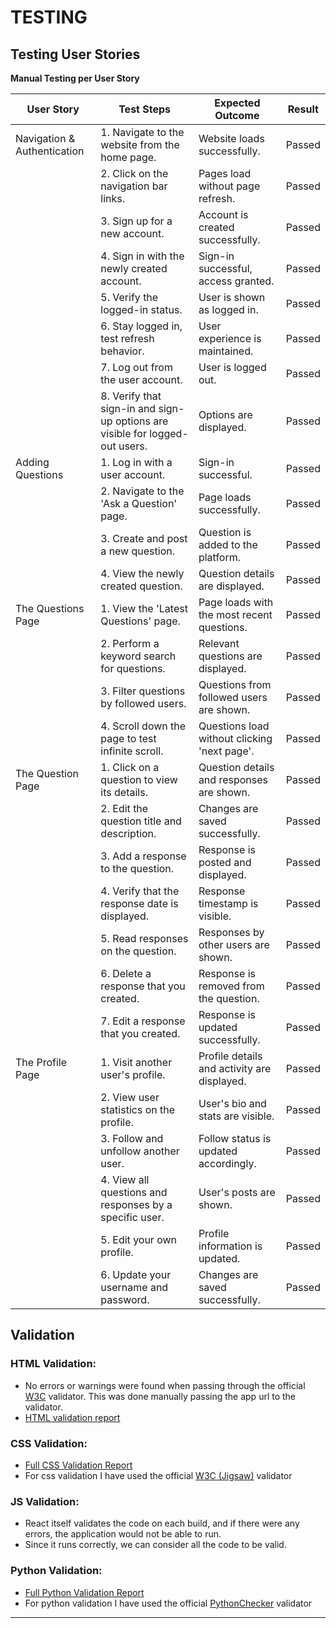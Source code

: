 # TESTING

## Testing User Stories

**Manual Testing per User Story**

| User Story                                              | Test Steps                                                 | Expected Outcome                            | Result  |
|--------------------------------------------------------|------------------------------------------------------------|--------------------------------------------|---------|
| Navigation & Authentication                            | 1. Navigate to the website from the home page.            | Website loads successfully.                | Passed  |
|                                                        | 2. Click on the navigation bar links.                    | Pages load without page refresh.            | Passed  |
|                                                        | 3. Sign up for a new account.                             | Account is created successfully.            | Passed  |
|                                                        | 4. Sign in with the newly created account.               | Sign-in successful, access granted.         | Passed  |
|                                                        | 5. Verify the logged-in status.                         | User is shown as logged in.                 | Passed  |
|                                                        | 6. Stay logged in, test refresh behavior.               | User experience is maintained.              | Passed  |
|                                                        | 7. Log out from the user account.                       | User is logged out.                         | Passed  |
|                                                        | 8. Verify that sign-in and sign-up options are visible for logged-out users. | Options are displayed.  | Passed  |
| Adding Questions                                       | 1. Log in with a user account.                          | Sign-in successful.                        | Passed  |
|                                                        | 2. Navigate to the 'Ask a Question' page.               | Page loads successfully.                   | Passed  |
|                                                        | 3. Create and post a new question.                     | Question is added to the platform.           | Passed  |
|                                                        | 4. View the newly created question.                    | Question details are displayed.            | Passed  |
| The Questions Page                                    | 1. View the 'Latest Questions' page.                    | Page loads with the most recent questions. | Passed  |
|                                                        | 2. Perform a keyword search for questions.             | Relevant questions are displayed.          | Passed  |
|                                                        | 3. Filter questions by followed users.                 | Questions from followed users are shown.   | Passed  |
|                                                        | 4. Scroll down the page to test infinite scroll.        | Questions load without clicking 'next page'. | Passed  |
| The Question Page                                      | 1. Click on a question to view its details.              | Question details and responses are shown.  | Passed  |
|                                                        | 2. Edit the question title and description.             | Changes are saved successfully.             | Passed  |
|                                                        | 3. Add a response to the question.                     | Response is posted and displayed.            | Passed  |
|                                                        | 4. Verify that the response date is displayed.         | Response timestamp is visible.             | Passed  |
|                                                        | 5. Read responses on the question.                     | Responses by other users are shown.         | Passed  |
|                                                        | 6. Delete a response that you created.                 | Response is removed from the question.      | Passed  |
|                                                        | 7. Edit a response that you created.                   | Response is updated successfully.           | Passed  |
| The Profile Page                                      | 1. Visit another user's profile.                        | Profile details and activity are displayed. | Passed  |
|                                                        | 2. View user statistics on the profile.                | User's bio and stats are visible.           | Passed  |
|                                                        | 3. Follow and unfollow another user.                   | Follow status is updated accordingly.       | Passed  |
|                                                        | 4. View all questions and responses by a specific user. | User's posts are shown.                   | Passed  |
|                                                        | 5. Edit your own profile.                              | Profile information is updated.             | Passed  |
|                                                        | 6. Update your username and password.                  | Changes are saved successfully.             | Passed  |


## Validation

### HTML Validation:

- No errors or warnings were found when passing through the official [W3C](https://validator.w3.org/) validator. This was done manually passing the app url to the validator.
- [HTML validation report](https://github.com/luayidriss/politicus/blob/fd874fab08e40ebe8861957d15c16499a6ba144e/validations/html.png)

### CSS Validation:

- [Full CSS Validation Report](https://github.com/luayidriss/politicus/blob/fd874fab08e40ebe8861957d15c16499a6ba144e/validations/css.png)
- For css validation I have used the official [W3C (Jigsaw)](https://jigsaw.w3.org/css-validator/#validate_by_uri) validator

### JS Validation:

- React itself validates the code on each build, and if there were any errors, the application would not be able to run.
- Since it runs correctly, we can consider all the code to be valid.

### Python Validation:

- [Full Python Validation Report](https://github.com/luayidriss/politicus/tree/fd874fab08e40ebe8861957d15c16499a6ba144e/validations/python)
- For python validation I have used the official [PythonChecker](https://www.pythonchecker.com/) validator

---